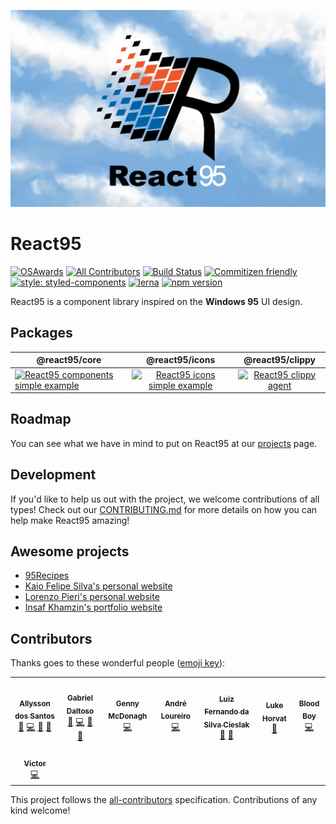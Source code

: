 ![React95 Logo](packages/core/components/shared/assets/React95-clouds.png)

# React95

[![OSAwards](https://img.shields.io/badge/osawards-Fun%20side%20project%20of%20the%20year-brightgreen.svg)](https://twitter.com/ReactAmsterdam/status/1116707269956251648)
[![All Contributors](https://img.shields.io/badge/all_contributors-4-orange.svg?style=flat-square)](#contributors)
[![Build Status](https://travis-ci.org/React95/React95.svg?branch=master)](https://travis-ci.org/React95/React95)
[![Commitizen friendly](https://img.shields.io/badge/commitizen-friendly-brightgreen.svg)](http://commitizen.github.io/cz-cli/)
[![style: styled-components](https://img.shields.io/badge/style-%F0%9F%92%85%20styled--components-orange.svg?colorB=daa357&colorA=db748e)](https://github.com/styled-components/styled-components)
[![lerna](https://img.shields.io/badge/maintained%20with-lerna-cc00ff.svg)](https://lerna.js.org/)
[![npm version](https://badge.fury.io/js/%40react95%2Fcore.svg)](https://www.npmjs.com/package/@react95/core)

React95 is a component library inspired on the **Windows 95** UI design.

## Packages

| @react95/core                                                                                                                                                                                                                                               |                                                                                                                @react95/icons                                                                                                                 |                                                                                                         @react95/clippy                                                                                                         |
| ----------------------------------------------------------------------------------------------------------------------------------------------------------------------------------------------------------------------------------------------------------- | :-------------------------------------------------------------------------------------------------------------------------------------------------------------------------------------------------------------------------------------------: | :-----------------------------------------------------------------------------------------------------------------------------------------------------------------------------------------------------------------------------: |
| [<img height="120" alt="React95 components simple example" title="React95 components simple example" src="https://raw.githubusercontent.com/React95/React95/master/assets/components.png" />](https://github.com/React95/React95/tree/master/packages/core) | [<img height="120" alt="React95 icons simple example" title="React95 icons simple example" src="https://raw.githubusercontent.com/React95/React95/master/assets/icons.png" />](https://github.com/React95/React95/tree/master/packages/icons) | [<img height="120" alt="React95 clippy agent" title="React95 clippy agent" src="https://raw.githubusercontent.com/React95/React95/master/assets/clippy.gif" />](https://github.com/React95/React95/tree/master/packages/clippy) |

## Roadmap

You can see what we have in mind to put on React95 at our [projects](https://github.com/React95/React95/projects) page.

## Development

If you'd like to help us out with the project, we welcome contributions of all types! Check out our [CONTRIBUTING.md](CONTRIBUTING.md) for more details on how you can help make React95 amazing!

## Awesome projects

- [95Recipes](https://github.com/ggdaltoso/95Recipes)
- [Kaio Felipe Silva's personal website](https://github.com/kaiofelipejs/personal-site)
- [Lorenzo Pieri's personal website](https://github.com/LRNZ09/lrnz09.github.io)
- [Insaf Khamzin's portfolio website](https://github.com/InsafKhamzin/portfolio)

## Contributors

Thanks goes to these wonderful people ([emoji key](https://github.com/kentcdodds/all-contributors#emoji-key)):

<!-- ALL-CONTRIBUTORS-LIST:START - Do not remove or modify this section -->
<!-- prettier-ignore-start -->
<!-- markdownlint-disable -->
<table>
  <tr>
    <td align="center"><a href="https://allysson.me/"><img src="https://avatars1.githubusercontent.com/u/13424727?v=4" width="100px;" alt=""/><br /><sub><b>Allysson dos Santos</b></sub></a><br /><a href="https://github.com/React95/React95/commits?author=allyssonsantos" title="Documentation">📖</a> <a href="https://github.com/React95/React95/commits?author=allyssonsantos" title="Code">💻</a> <a href="#ideas-allyssonsantos" title="Ideas, Planning, & Feedback">🤔</a> <a href="https://github.com/React95/React95/pulls?q=is%3Apr+reviewed-by%3Aallyssonsantos" title="Reviewed Pull Requests">👀</a></td>
    <td align="center"><a href="https://github.com/ggdaltoso"><img src="https://avatars0.githubusercontent.com/u/6536985?v=4" width="100px;" alt=""/><br /><sub><b>Gabriel Daltoso</b></sub></a><br /><a href="https://github.com/React95/React95/commits?author=ggdaltoso" title="Documentation">📖</a> <a href="https://github.com/React95/React95/commits?author=ggdaltoso" title="Code">💻</a> <a href="#ideas-ggdaltoso" title="Ideas, Planning, & Feedback">🤔</a> <a href="https://github.com/React95/React95/pulls?q=is%3Apr+reviewed-by%3Aggdaltoso" title="Reviewed Pull Requests">👀</a></td>
    <td align="center"><a href="https://github.com/gennymcdonagh"><img src="https://avatars1.githubusercontent.com/u/25296442?v=4" width="100px;" alt=""/><br /><sub><b>Genny McDonagh</b></sub></a><br /><a href="https://github.com/React95/React95/commits?author=gennymcdonagh" title="Code">💻</a></td>
    <td align="center"><a href="https://github.com/andreloureiro"><img src="https://avatars0.githubusercontent.com/u/2106717?v=4" width="100px;" alt=""/><br /><sub><b>André Loureiro</b></sub></a><br /><a href="https://github.com/React95/React95/commits?author=andreloureiro" title="Code">💻</a></td>
    <td align="center"><a href="http://cieslak.dev"><img src="https://avatars0.githubusercontent.com/u/14146176?v=4" width="100px;" alt=""/><br /><sub><b>Luiz Fernando da Silva Cieslak</b></sub></a><br /><a href="https://github.com/React95/React95/commits?author=luizcieslak" title="Documentation">📖</a> <a href="#ideas-luizcieslak" title="Ideas, Planning, & Feedback">🤔</a></td>
    <td align="center"><a href="https://github.com/lukehorvat"><img src="https://avatars2.githubusercontent.com/u/1034878?v=4" width="100px;" alt=""/><br /><sub><b>Luke Horvat</b></sub></a><br /><a href="https://github.com/React95/React95/commits?author=lukehorvat" title="Documentation">📖</a></td>
    <td align="center"><a href="https://github.com/oddisland"><img src="https://avatars2.githubusercontent.com/u/20609161?v=4" width="100px;" alt=""/><br /><sub><b>Blood Boy</b></sub></a><br /><a href="https://github.com/React95/React95/commits?author=oddisland" title="Code">💻</a></td>
  </tr>
  <tr>
    <td align="center"><a href="https://twitter.com/HelloVictorWang"><img src="https://avatars3.githubusercontent.com/u/12963675?v=4" width="100px;" alt=""/><br /><sub><b>Victor</b></sub></a><br /><a href="https://github.com/React95/React95/commits?author=beizhedenglong" title="Code">💻</a></td>
  </tr>
</table>

<!-- markdownlint-enable -->
<!-- prettier-ignore-end -->
<!-- ALL-CONTRIBUTORS-LIST:END -->

This project follows the [all-contributors](https://github.com/kentcdodds/all-contributors) specification. Contributions of any kind welcome!
